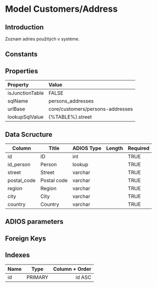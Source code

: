 # Model Customers/Address

## Introduction

Zoznam adries použitých v systéme.

## Constants

## Properties

| Property        | Value                            |
| :-------------- | :------------------------------- |
| isJunctionTable | FALSE                            |
| sqlName         | persons_addresses                |
| urlBase         | core/customers/persons-addresses |
| lookupSqlValue  | {%TABLE%}.street                 |

## Data Scructure

| Column      | Title       | ADIOS Type | Length | Required |
| ----------- | ----------- | ---------- | ------ | -------- |
| id          | ID          | int        |        | TRUE     |
| id_person   | Person      | lookup     |        | TRUE     |
| street      | Street      | varchar    |        | TRUE     |
| postal_code | Postal code | varchar    |        | TRUE     |
| region      | Region      | varchar    |        | TRUE     |
| city        | City        | varchar    |        | TRUE     |
| country     | Country     | varchar    |        | TRUE     |

## ADIOS parameters

## Foreign Keys

## Indexes

| Name |  Type   | Column + Order |
| :--- | :-----: | -------------: |
| id   | PRIMARY |         id ASC |

